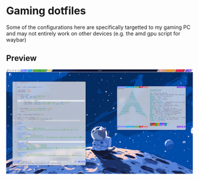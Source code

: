 # Gaming dotfiles

Some of the configurations here are specifically targetted to my gaming PC and may not entirely work on other devices (e.g. the amd gpu script for waybar)

## Preview

![](assets/flashbang.png)
